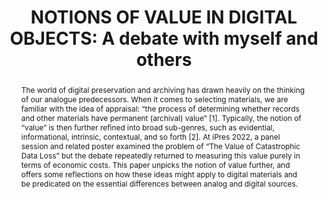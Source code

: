 ---
abstract: 'The world of digital preservation and archiving has drawn heavily on the
  thinking of our analogue predecessors. When it comes to selecting materials, we
  are familiar with the idea of appraisal: “the process of determining whether records
  and other materials have permanent (archival) value” [1]. Typically, the notion
  of “value” is then further refined into broad sub-genres, such as evidential, informational,
  intrinsic, contextual, and so forth [2]. At iPres 2022, a panel session and related
  poster examined the problem of “The Value of Catastrophic Data Loss” but the debate
  repeatedly returned to measuring this value purely in terms of economic costs. This
  paper unpicks the notion of value further, and offers some reflections on how these
  ideas might apply to digital materials and be predicated on the essential differences
  between analog and digital sources.'
creators:
- Popham, Michael
date: null
document_url: https://www.ideals.illinois.edu/items/128331/bitstreams/429027/data.pdf
grand_parent: iPRES
institutions: []
keywords:
- appraisal
- value
- cost
landing_page_url: https://hdl.handle.net/2142/121128
language: eng
layout: publication
license: CC-BY 4.0 International
notes_url: null
parent: iPRES 2023
presentation_url: null
size: null
source_name: iPRES
title: 'NOTIONS OF VALUE IN DIGITAL OBJECTS: A debate with myself and others'
type: unknown
year: 2023
---
